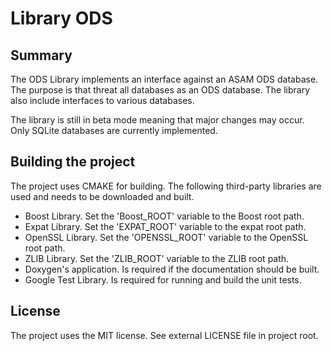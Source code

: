 # Library ODS

## Summary

The ODS Library implements an interface against an ASAM ODS database. The purpose is that threat all databases 
as an ODS database. The library also include interfaces to various databases.

The library is still in beta mode meaning that major changes may occur. Only SQLite databases are currently 
implemented.

## Building the project

The project uses CMAKE for building. The following third-party libraries are used and
needs to be downloaded and built.

- Boost Library. Set the 'Boost_ROOT' variable to the Boost root path.
- Expat Library. Set the 'EXPAT_ROOT' variable to the expat root path.
- OpenSSL Library. Set the 'OPENSSL_ROOT' variable to the OpenSSL root path.
- ZLIB Library. Set the 'ZLIB_ROOT' variable to the ZLIB root path.
- Doxygen's application. Is required if the documentation should be built.
- Google Test Library. Is required for running and build the unit tests.

## License

The project uses the MIT license. See external LICENSE file in project root.

